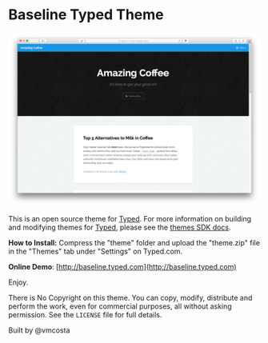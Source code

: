 # Baseline Typed Theme

![Baseline](screenshot.png?raw=true)

This is an open source theme for [Typed](http://typed.com). For more information on building and modifying themes for [Typed](http://typed.com), please see the [themes SDK docs](https://www.typed.com/docs/themes/latest).

**How to Install:**
Compress the "theme" folder and upload the "theme.zip" file in the "Themes" tab under "Settings" on Typed.com.

**Online Demo**:
[http://baseline.typed.com](http://baseline.typed.com)

Enjoy.

There is No Copyright on this theme. You can copy, modify, distribute and perform the work, even for commercial purposes, all without asking permission. See the `LICENSE` file for full details.

Built by @vmcosta